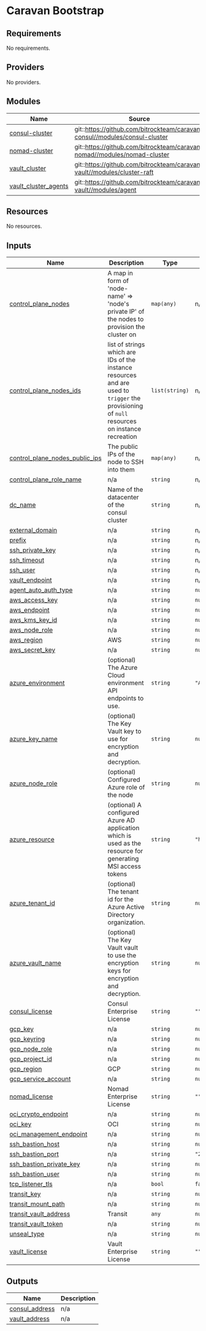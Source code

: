 # Caravan Bootstrap

<!-- BEGINNING OF PRE-COMMIT-TERRAFORM DOCS HOOK -->
## Requirements

No requirements.

## Providers

No providers.

## Modules

| Name | Source | Version |
|------|--------|---------|
| <a name="module_consul-cluster"></a> [consul-cluster](#module\_consul-cluster) | git::https://github.com/bitrockteam/caravan-consul//modules/consul-cluster | remove-vars |
| <a name="module_nomad-cluster"></a> [nomad-cluster](#module\_nomad-cluster) | git::https://github.com/bitrockteam/caravan-nomad//modules/nomad-cluster | refs/tags/v0.1.10 |
| <a name="module_vault_cluster"></a> [vault\_cluster](#module\_vault\_cluster) | git::https://github.com/bitrockteam/caravan-vault//modules/cluster-raft | add-token-output |
| <a name="module_vault_cluster_agents"></a> [vault\_cluster\_agents](#module\_vault\_cluster\_agents) | git::https://github.com/bitrockteam/caravan-vault//modules/agent | add-token-output |

## Resources

No resources.

## Inputs

| Name | Description | Type | Default | Required |
|------|-------------|------|---------|:--------:|
| <a name="input_control_plane_nodes"></a> [control\_plane\_nodes](#input\_control\_plane\_nodes) | A map in form of 'node-name' => 'node's private IP' of the nodes to provision the cluster on | `map(any)` | n/a | yes |
| <a name="input_control_plane_nodes_ids"></a> [control\_plane\_nodes\_ids](#input\_control\_plane\_nodes\_ids) | list of strings which are IDs of the instance resources and are used to `trigger` the provisioning of `null` resources on instance recreation | `list(string)` | n/a | yes |
| <a name="input_control_plane_nodes_public_ips"></a> [control\_plane\_nodes\_public\_ips](#input\_control\_plane\_nodes\_public\_ips) | The public IPs of the node to SSH into them | `map(any)` | n/a | yes |
| <a name="input_control_plane_role_name"></a> [control\_plane\_role\_name](#input\_control\_plane\_role\_name) | n/a | `string` | n/a | yes |
| <a name="input_dc_name"></a> [dc\_name](#input\_dc\_name) | Name of the datacenter of the consul cluster | `string` | n/a | yes |
| <a name="input_external_domain"></a> [external\_domain](#input\_external\_domain) | n/a | `string` | n/a | yes |
| <a name="input_prefix"></a> [prefix](#input\_prefix) | n/a | `string` | n/a | yes |
| <a name="input_ssh_private_key"></a> [ssh\_private\_key](#input\_ssh\_private\_key) | n/a | `string` | n/a | yes |
| <a name="input_ssh_timeout"></a> [ssh\_timeout](#input\_ssh\_timeout) | n/a | `string` | n/a | yes |
| <a name="input_ssh_user"></a> [ssh\_user](#input\_ssh\_user) | n/a | `string` | n/a | yes |
| <a name="input_vault_endpoint"></a> [vault\_endpoint](#input\_vault\_endpoint) | n/a | `string` | n/a | yes |
| <a name="input_agent_auto_auth_type"></a> [agent\_auto\_auth\_type](#input\_agent\_auto\_auth\_type) | n/a | `string` | `null` | no |
| <a name="input_aws_access_key"></a> [aws\_access\_key](#input\_aws\_access\_key) | n/a | `string` | `null` | no |
| <a name="input_aws_endpoint"></a> [aws\_endpoint](#input\_aws\_endpoint) | n/a | `string` | `null` | no |
| <a name="input_aws_kms_key_id"></a> [aws\_kms\_key\_id](#input\_aws\_kms\_key\_id) | n/a | `string` | `null` | no |
| <a name="input_aws_node_role"></a> [aws\_node\_role](#input\_aws\_node\_role) | n/a | `string` | `null` | no |
| <a name="input_aws_region"></a> [aws\_region](#input\_aws\_region) | AWS | `string` | `null` | no |
| <a name="input_aws_secret_key"></a> [aws\_secret\_key](#input\_aws\_secret\_key) | n/a | `string` | `null` | no |
| <a name="input_azure_environment"></a> [azure\_environment](#input\_azure\_environment) | (optional) The Azure Cloud environment API endpoints to use. | `string` | `"AZUREPUBLICCLOUD"` | no |
| <a name="input_azure_key_name"></a> [azure\_key\_name](#input\_azure\_key\_name) | (optional) The Key Vault key to use for encryption and decryption. | `string` | `null` | no |
| <a name="input_azure_node_role"></a> [azure\_node\_role](#input\_azure\_node\_role) | (optional) Configured Azure role of the node | `string` | `null` | no |
| <a name="input_azure_resource"></a> [azure\_resource](#input\_azure\_resource) | (optional) A configured Azure AD application which is used as the resource for generating MSI access tokens | `string` | `"https://management.azure.com/"` | no |
| <a name="input_azure_tenant_id"></a> [azure\_tenant\_id](#input\_azure\_tenant\_id) | (optional) The tenant id for the Azure Active Directory organization. | `string` | `null` | no |
| <a name="input_azure_vault_name"></a> [azure\_vault\_name](#input\_azure\_vault\_name) | (optional) The Key Vault vault to use the encryption keys for encryption and decryption. | `string` | `null` | no |
| <a name="input_consul_license"></a> [consul\_license](#input\_consul\_license) | Consul Enterprise License | `string` | `""` | no |
| <a name="input_gcp_key"></a> [gcp\_key](#input\_gcp\_key) | n/a | `string` | `null` | no |
| <a name="input_gcp_keyring"></a> [gcp\_keyring](#input\_gcp\_keyring) | n/a | `string` | `null` | no |
| <a name="input_gcp_node_role"></a> [gcp\_node\_role](#input\_gcp\_node\_role) | n/a | `string` | `null` | no |
| <a name="input_gcp_project_id"></a> [gcp\_project\_id](#input\_gcp\_project\_id) | n/a | `string` | `null` | no |
| <a name="input_gcp_region"></a> [gcp\_region](#input\_gcp\_region) | GCP | `string` | `null` | no |
| <a name="input_gcp_service_account"></a> [gcp\_service\_account](#input\_gcp\_service\_account) | n/a | `string` | `null` | no |
| <a name="input_nomad_license"></a> [nomad\_license](#input\_nomad\_license) | Nomad Enterprise License | `string` | `""` | no |
| <a name="input_oci_crypto_endpoint"></a> [oci\_crypto\_endpoint](#input\_oci\_crypto\_endpoint) | n/a | `string` | `null` | no |
| <a name="input_oci_key"></a> [oci\_key](#input\_oci\_key) | OCI | `string` | `null` | no |
| <a name="input_oci_management_endpoint"></a> [oci\_management\_endpoint](#input\_oci\_management\_endpoint) | n/a | `string` | `null` | no |
| <a name="input_ssh_bastion_host"></a> [ssh\_bastion\_host](#input\_ssh\_bastion\_host) | n/a | `string` | `null` | no |
| <a name="input_ssh_bastion_port"></a> [ssh\_bastion\_port](#input\_ssh\_bastion\_port) | n/a | `string` | `"22"` | no |
| <a name="input_ssh_bastion_private_key"></a> [ssh\_bastion\_private\_key](#input\_ssh\_bastion\_private\_key) | n/a | `string` | `null` | no |
| <a name="input_ssh_bastion_user"></a> [ssh\_bastion\_user](#input\_ssh\_bastion\_user) | n/a | `string` | `null` | no |
| <a name="input_tcp_listener_tls"></a> [tcp\_listener\_tls](#input\_tcp\_listener\_tls) | n/a | `bool` | `false` | no |
| <a name="input_transit_key"></a> [transit\_key](#input\_transit\_key) | n/a | `string` | `null` | no |
| <a name="input_transit_mount_path"></a> [transit\_mount\_path](#input\_transit\_mount\_path) | n/a | `string` | `null` | no |
| <a name="input_transit_vault_address"></a> [transit\_vault\_address](#input\_transit\_vault\_address) | Transit | `any` | `null` | no |
| <a name="input_transit_vault_token"></a> [transit\_vault\_token](#input\_transit\_vault\_token) | n/a | `string` | `null` | no |
| <a name="input_unseal_type"></a> [unseal\_type](#input\_unseal\_type) | n/a | `string` | `null` | no |
| <a name="input_vault_license"></a> [vault\_license](#input\_vault\_license) | Vault Enterprise License | `string` | `""` | no |

## Outputs

| Name | Description |
|------|-------------|
| <a name="output_consul_address"></a> [consul\_address](#output\_consul\_address) | n/a |
| <a name="output_vault_address"></a> [vault\_address](#output\_vault\_address) | n/a |
<!-- END OF PRE-COMMIT-TERRAFORM DOCS HOOK -->
